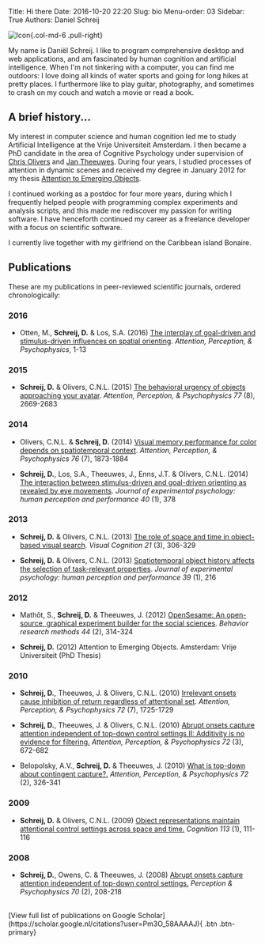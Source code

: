 Title: Hi there
Date: 2016-10-20 22:20
Slug: bio
Menu-order: 03
Sidebar: True
Authors: Daniel Schreij

![Icon]({filename}/images/Daniel.jpg){.col-md-6 .pull-right}

My name is Daniël Schreij. I like to program comprehensive desktop and web applications, and am fascinated by human cognition and artificial intelligence. When I'm not tinkering with a computer, you can find me outdoors: I love doing all kinds of water sports and going for long hikes at pretty places. I furthermore like to play guitar, photography, and sometimes to crash on my couch and watch a movie or read a book.

## A brief history...
My interest in computer science and human cognition led me to study Artificial Intelligence at the Vrije Universiteit Amsterdam. I then became a PhD candidate in the area of Cognitive Psychology under supervision of [Chris Olivers](http://www.vupsy.nl/staff-members/christian-olivers/) and [Jan Theeuwes](http://www.vupsy.nl/staff-members/christian-olivers/). During four years, I studied processes of attention in dynamic scenes and received my degree in January 2012 for my thesis [Attention to Emerging Objects](http://dare.ubvu.vu.nl/handle/1871/32381). 

I continued working as a postdoc for four more years, during which I frequently helped people with programming complex experiments and analysis scripts, and this made me rediscover my passion for writing software. I have henceforth continued my career as a freelance developer with a focus on scientific software. 

I currently live together with my girlfriend on the Caribbean island Bonaire.

## Publications

These are my publications in peer-reviewed scientific journals, ordered chronologically:

### 2016

- Otten, M., **Schreij, D.** & Los, S.A. (2016) [The interplay of goal-driven and stimulus-driven influences on spatial orienting](http://link.springer.com/article/10.3758/s13414-016-1121-8). *Attention, Perception, & Psychophysics*, 1-13

### 2015

- **Schreij, D.** & Olivers, C.N.L. (2015) [The behavioral urgency of objects approaching your avatar](http://link.springer.com/article/10.3758/s13414-015-0966-6). *Attention, Perception, & Psychophysics 77* (8), 2669-2683 

### 2014

- Olivers, C.N.L. & **Schreij, D.** (2014) [Visual memory performance for color depends on spatiotemporal context](http://link.springer.com/article/10.3758/s13414-014-0741-0). *Attention, Perception, & Psychophysics 76* (7), 1873-1884

- **Schreij, D.**, Los, S.A., Theeuwes, J., Enns, J.T. & Olivers, C.N.L. (2014) [The interaction between stimulus-driven and goal-driven orienting as revealed by eye movements](http://psycnet.apa.org/journals/xhp/40/1/378/). *Journal of experimental psychology: human perception and performance 40* (1), 378

### 2013

- **Schreij, D.** & Olivers, C.N.L. (2013) [The role of space and time in object-based visual search](http://www.tandfonline.com/doi/abs/10.1080/13506285.2013.789092). *Visual Cognition 21* (3), 306-329

- **Schreij, D.** & Olivers, C.N.L. (2013) [Spatiotemporal object history affects the selection of task-relevant properties](http://psycnet.apa.org/journals/xhp/39/1/216/). *Journal of experimental psychology: human perception and performance 39* (1), 216

### 2012

- Mathôt, S., **Schreij, D.** & Theeuwes, J. (2012) [OpenSesame: An open-source, graphical experiment builder for the social sciences](http://link.springer.com/article/10.3758/s13428-011-0168-7). *Behavior research methods 44* (2), 314-324

- **Schreij, D.** (2012) Attention to Emerging Objects. Amsterdam: Vrije Universiteit (PhD Thesis)

### 2010

- **Schreij, D.**, Theeuwes, J. & Olivers, C.N.L. (2010) [Irrelevant onsets cause inhibition of return regardless of attentional set](http://link.springer.com/article/10.3758%2FAPP.72.7.1725?LI=true). *Attention, Perception, & Psychophysics 72* (7), 1725-1729

- **Schreij, D.**, Theeuwes, J. & Olivers, C.N.L. (2010) [Abrupt onsets capture attention independent of top-down control settings II: Additivity is no evidence for filtering.](http://link.springer.com/article/10.3758/APP.72.3.672) *Attention, Perception, & Psychophysics 72* (3), 672-682

- Belopolsky, A.V., **Schreij, D.** & Theeuwes, J. (2010) [What is top-down about contingent capture?.](http://link.springer.com/article/10.3758/APP.72.2.326) *Attention, Perception, & Psychophysics 72* (2), 326-341

### 2009

- **Schreij, D.** & Olivers, C.N.L. (2009) [Object representations maintain attentional control settings across space and time.](http://www.sciencedirect.com/science/article/pii/S0010027709001590) *Cognition 113* (1), 111-116

### 2008

- **Schreij, D.**, Owens, C. & Theeuwes, J. (2008) [Abrupt onsets capture attention independent of top-down control settings.](http://link.springer.com/article/10.3758/PP.70.2.208) *Perception & Psychophysics 70* (2), 208-218

<br>
[View full list of publications on Google Scholar](https://scholar.google.nl/citations?user=Pm3O_58AAAAJ){ .btn .btn-primary}

